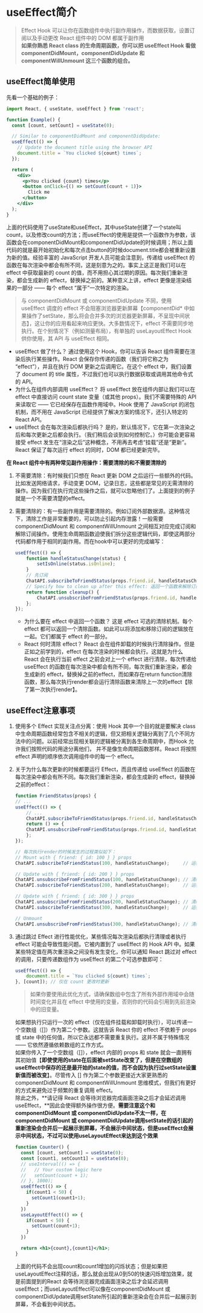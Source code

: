 # useEffect简介
>Effect Hook 可以让你在函数组件中执行副作用操作，而数据获取，设置订阅以及手动更改 React 组件中的 DOM 都属于副作用  
**如果你熟悉 React class 的生命周期函数，你可以把 useEffect Hook 看做 componentDidMount，componentDidUpdate 和 componentWillUnmount 这三个函数的组合。**


## useEffect简单使用
先看一个基础的例子：
````jsx
import React, { useState, useEffect } from 'react';

function Example() {
  const [count, setCount] = useState(0);

  // Similar to componentDidMount and componentDidUpdate:
  useEffect(() => {
    // Update the document title using the browser API
    document.title = `You clicked ${count} times`;
  });

  return (
    <div>
      <p>You clicked {count} times</p>
      <button onClick={() => setCount(count + 1)}>
        Click me
      </button>
    </div>
  );
}
````
上面的代码使用了useState和useEffect，其中useState创建了一个state叫count，以及修改count的方法；而useEffect的使用是提供一个函数作为参数，该函数会在componentDidMount和componentDidUpdate的时候调用；所以上面代码的就是最开始初始化和每次点击button的时候document.title都会被重新设置为新的值。经验丰富的 JavaScript 开发人员可能会注意到，传递给 useEffect 的函数在每次渲染中都会有所不同，这是刻意为之的。事实上这正是我们可以在 effect 中获取最新的 count 的值，而不用担心其过期的原因。每次我们重新渲染，都会生成新的 effect，替换掉之前的。某种意义上讲，effect 更像是渲染结果的一部分 —— 每个 effect “属于”一次特定的渲染。

>与 componentDidMount 或 componentDidUpdate 不同，使用 useEffect 调度的 effect 不会阻塞浏览器更新屏幕【componentDid* 中如果操作了setState，那么将会合并多次的浏览器更新屏幕，不呈现中间状态】，这让你的应用看起来响应更快。大多数情况下，effect 不需要同步地执行。在个别情况下（例如测量布局），有单独的 useLayoutEffect Hook 供你使用，其 API 与 useEffect 相同。


- useEffect 做了什么？ 通过使用这个 Hook，你可以告诉 React 组件需要在渲染后执行某些操作。React 会保存你传递的函数（我们将它称之为 “effect”），并且在执行 DOM 更新之后调用它。在这个 effect 中，我们设置了 document 的 title 属性，不过我们也可以执行数据获取或调用其他命令式的 API。
- 为什么在组件内部调用 useEffect？ 将 useEffect 放在组件内部让我们可以在 effect 中直接访问 count state 变量（或其他 props）。我们不需要特殊的 API 来读取它 —— 它已经保存在函数作用域中。Hook 使用了 JavaScript 的闭包机制，而不用在 JavaScript 已经提供了解决方案的情况下，还引入特定的 React API。
- useEffect 会在每次渲染后都执行吗？ 是的，默认情况下，它在第一次渲染之后和每次更新之后都会执行。（我们稍后会谈到如何控制它。）你可能会更容易接受 effect 发生在“渲染之后”这种概念，不用再去考虑“挂载”还是“更新”。React 保证了每次运行 effect 的同时，DOM 都已经更新完毕。

**在 React 组件中有两种常见副作用操作：需要清除的和不需要清除的**

1. 不需要清除：有时候我们只想在 React 更新 DOM 之后运行一些额外的代码。比如发送网络请求，手动变更 DOM，记录日志，这些都是常见的无需清除的操作。因为我们在执行完这些操作之后，就可以忽略他们了。上面提到的例子就是一个不需要清楚的effect。

2. 需要清除的：有一些副作用是需要清除的。例如订阅外部数据源。这种情况下，清除工作是非常重要的，可以防止引起内存泄露！一般需要 componentDidMount 和 componentWillUnmount 之间相互对应完成订阅和解除订阅操作。使用生命周期函数迫使我们拆分这些逻辑代码，即使这两部分代码都作用于相同的副作用。而在hook中可以更好的完成编写：
    ````js
    useEffect(() => {
        function handleStatusChange(status) {
            setIsOnline(status.isOnline);
        }
        // 先订阅
        ChatAPI.subscribeToFriendStatus(props.friend.id, handleStatusChange);
        // Specify how to clean up after this effect: 返回一个函数来解除订阅 函数在
        return function cleanup() {
            ChatAPI.unsubscribeFromFriendStatus(props.friend.id, handleStatusChange);
        };
    });
    ````
    - 为什么要在 effect 中返回一个函数？ 这是 effect 可选的清除机制。每个 effect 都可以返回一个清除函数。如此可以将添加和移除订阅的逻辑放在一起。它们都属于 effect 的一部分。
    - React 何时清除 effect？ React 会在组件卸载的时候执行清除操作。但是正如之前学到的，effect 在每次渲染的时候都会执行。这就是为什么 React 会在执行当前 effect 之前会对上一个 effect 进行清除，每次传递给 useEffect 的函数在每次渲染中都会有所不同，每次我们重新渲染，都会生成新的 effect，替换掉之前的effect，而如果存在return function清除函数，那么每次执行render都会运行清除函数来清除上一次的effect【除了第一次执行render】。


## useEffect注意事项
1. 使用多个 Effect 实现关注点分离：使用 Hook 其中一个目的就是要解决 class 中生命周期函数经常包含不相关的逻辑，但又把相关逻辑分离到了几个不同方法中的问题。以前经常出现相关联的逻辑被分离到各生命周期中，而Hook 允许我们按照代码的用途分离他们， 并不是像生命周期函数那样。React 将按照 effect 声明的顺序依次调用组件中的每一个 effect。

2. 关于为什么每次更新的时候都要运行 Effect，而且传递给 useEffect 的函数在每次渲染中都会有所不同。每次我们重新渲染，都会生成新的 effect，替换掉之前的effect：
    ````jsx
    function FriendStatus(props) {
    // ...
    useEffect(() => {
        // ...
        ChatAPI.subscribeToFriendStatus(props.friend.id, handleStatusChange);
        return () => {
        ChatAPI.unsubscribeFromFriendStatus(props.friend.id, handleStatusChange);
        };
    });

    // 每次执行render的时候发生的过程类似如下：
    // Mount with { friend: { id: 100 } } props
    ChatAPI.subscribeToFriendStatus(100, handleStatusChange);     // 运行第一个 effect

    // Update with { friend: { id: 200 } } props
    ChatAPI.unsubscribeFromFriendStatus(100, handleStatusChange); // 清除上一个 effect
    ChatAPI.subscribeToFriendStatus(200, handleStatusChange);     // 运行下一个 effect

    // Update with { friend: { id: 300 } } props
    ChatAPI.unsubscribeFromFriendStatus(200, handleStatusChange); // 清除上一个 effect
    ChatAPI.subscribeToFriendStatus(300, handleStatusChange);     // 运行下一个 effect

    // Unmount
    ChatAPI.unsubscribeFromFriendStatus(300, handleStatusChange); // 清除最后一个 effect
    ````
3. 通过跳过 Effect 进行性能优化，某些情况每次渲染后都执行清理或者执行 effect 可能会导致性能问题。它被内置到了 useEffect 的 Hook API 中。如果某些特定值在两次重渲染之间没有发生变化，你可以通知 React 跳过对 effect 的调用，只要传递数组作为 useEffect 的第二个可选参数即可：
    ````js
    useEffect(() => {
        document.title = `You clicked ${count} times`;
    }, [count]); // 仅在 count 更改时更新
    ````
    >如果你要使用此优化方式，请确保数组中包含了所有外部作用域中会随时间变化并且在 effect 中使用的变量，否则你的代码会引用到先前渲染中的旧变量。  

    如果想执行只运行一次的 effect（仅在组件挂载和卸载时执行），可以传递一个空数组（[]）作为第二个参数。这就告诉 React 你的 effect 不依赖于 props 或 state 中的任何值，所以它永远都不需要重复执行。这并不属于特殊情况 —— 它依然遵循依赖数组的工作方式。  
    如果你传入了一个空数组（[]），effect 内部的 props 和 state 就会一直拥有其初始值【**即使使用的state在后面被setState改变了，但是在空数组的useEffect中保存的还是最开始的state的值，而不会因为执行过setState设置新值而被改变**】。尽管传入 [] 作为第二个参数更接近大家更熟悉的 componentDidMount 和 componentWillUnmount 思维模式，但我们有更好的方式来避免过于频繁的重复调用 effect。  
    除此之外，**请记得 React 会等待浏览器完成画面渲染之后才会延迟调用 useEffect，**因此会使得额外操作很方便。**需要注意这个和componentDidMount 或 componentDidUpdate不太一样，在componentDidMount 或 componentDidUpdate调用setState的话引起的重新渲染会合并后一起展示到屏幕，不会展示中间状态，但是useEffect会展示中间状态，不过可以使用useLayoutEffect来达到这个效果**  
    ````jsx
    function Counter() {
      const [count, setCount] = useState(0);
      const [count1, setCount1] = useState(0);
      // useInterval(() => {
      //   // Your custom logic here
      //   setCount(count + 1);
      // }, 1000);
      useEffect(() => {
        if(count1 < 50) {
          setCount1(count1+1);
        }
      })
      useLayoutEffect(() => {
        if(count < 50) {
          setCount(count+1);
        }
      })

      return <h1>{count},{count1}</h1>;
    }
    ````
    上面的代码不会出现count和count1增加的闪烁状态；但是如果把useLayoutEffect注释的话，那么就会出现从0到50的快速闪烁增加效果，就是前面提到的React 会等待浏览器完成画面渲染之后才会延迟调用 useEffect；而useLayoutEffect可以像在componentDidMount 或 componentDidUpdate调用setState所引起的重新渲染会在合并后一起展示到屏幕，不会看到中间状态。
